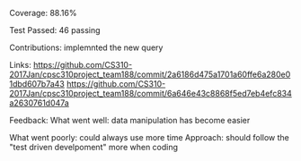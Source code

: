 Coverage: 88.16%

Test Passed: 46 passing

Contributions:
implemnted the new query  

Links:
https://github.com/CS310-2017Jan/cpsc310project_team188/commit/2a6186d475a1701a60ffe6a280e01dbd607b7a43
https://github.com/CS310-2017Jan/cpsc310project_team188/commit/6a646e43c8868f5ed7eb4efc834a2630761d047a

Feedback:
What went well:
data manipulation has become easier 

What went poorly:
could always use more time
Approach:
should follow the "test driven develpoment" more when coding